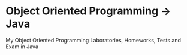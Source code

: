 # Object Oriented Programming -> Java
My Object Oriented Programming Laboratories, Homeworks, Tests and Exam in Java
